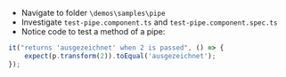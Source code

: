 - Navigate to folder `\demos\samples\pipe`
- Investigate `test-pipe.component.ts` and `test-pipe.component.spec.ts`
- Notice code to test a method of a pipe:

```javascript
it("returns 'ausgezeichnet' when 2 is passed", () => {
    expect(p.transform(2)).toEqual('ausgezeichnet');    
});
```